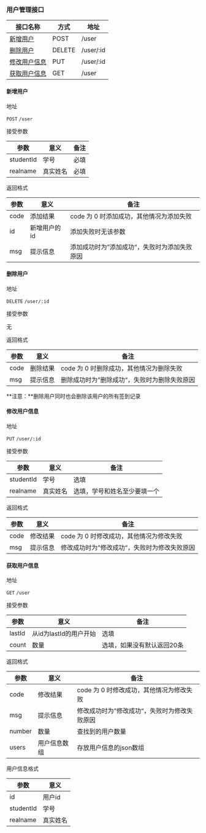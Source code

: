 ### 用户管理接口

| 接口名称 | 方式 | 地址 |
| ------ | ------ | ------ |
| [新增用户](#新增用户) | POST | /user |
| [删除用户](#删除用户) | DELETE | /user/:id |
| [修改用户信息](#修改用户信息) | PUT | /user/:id |
| [获取用户信息](#获取用户信息) | GET | /user |

#### <span id="新增用户">新增用户</span>

地址

`POST` `/user`

接受参数

| 参数 | 意义 | 备注 |
| ------ | ------ | ------ |
| studentId | 学号 | 必填 |
| realname | 真实姓名 | 必填 |

返回格式

| 参数 | 意义 | 备注 |
| ------ | ------ | ------ |
| code | 添加结果 | code 为 0 时添加成功，其他情况为添加失败 |
| id | 新增用户的id | 添加失败时无该参数 |
| msg | 提示信息 | 添加成功时为”添加成功“，失败时为添加失败原因 |

#### <span id="删除用户">删除用户</span>

地址

`DELETE` `/user/:id`

接受参数

无

返回格式

| 参数 | 意义 | 备注 |
| ------ | ------ | ------ |
| code | 删除结果 | code 为 0 时删除成功，其他情况为删除失败 |
| msg | 提示信息 | 删除成功时为”删除成功“，失败时为删除失败原因 |

**注意：**删除用户同时也会删除该用户的所有签到记录

#### <span id="修改用户信息">修改用户信息</span>

地址

`PUT` `/user/:id`

接受参数

| 参数 | 意义 | 备注 |
| ------ | ------ | ------ |
| studentId | 学号 | 选填 |
| realname | 真实姓名 | 选填，学号和姓名至少要填一个 |

返回格式

| 参数 | 意义 | 备注 |
| ------ | ------ | ------ |
| code | 修改结果 | code 为 0 时修改成功，其他情况为修改失败 |
| msg | 提示信息 | 修改成功时为”修改成功“，失败时为修改失败原因 |

#### <span id="获取用户信息">获取用户信息</span>

地址

`GET` `/user`

接受参数

| 参数 | 意义 | 备注 |
| ------ | ------ | ------ |
| lastId | 从id为lastId的用户开始 | 选填 |
| count | 数量 | 选填，如果没有默认返回20条 |

返回格式

| 参数 | 意义 | 备注 |
| ------ | ------ | ------ |
| code | 修改结果 | code 为 0 时修改成功，其他情况为修改失败 |
| msg | 提示信息 | 修改成功时为”修改成功“，失败时为修改失败原因 |
| number | 数量 | 查找到的用户数量 |
| users | 用户信息数组 | 存放用户信息的json数组 |

用户信息格式

| 参数 | 意义 |
| ------ | ------ |
| id | 用户id |
| studentId | 学号 |
| realname | 真实姓名 |
